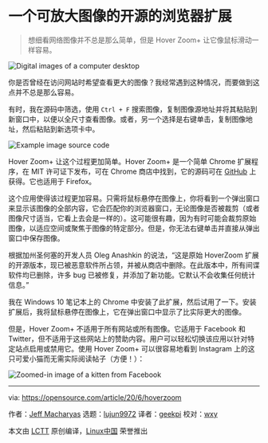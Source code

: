 [#]: collector: (lujun9972)
[#]: translator: (geekpi)
[#]: reviewer: (wxy)
[#]: publisher: ( )
[#]: url: ( )
[#]: subject: (An open source browser extension to zoom in on images)
[#]: via: (https://opensource.com/article/20/6/hoverzoom)
[#]: author: (Jeff Macharyas https://opensource.com/users/jeffmacharyas)

一个可放大图像的开源的浏览器扩展
======

> 想细看网络图像并不总是那么简单，但是 Hover Zoom+ 让它像鼠标滑动一样容易。

![Digital images of a computer desktop][1]

你是否曾经在访问网站时希望查看更大的图像？我经常遇到这种情况，而要做到这点并不总是那么容易。

有时，我在源码中筛选，使用 `Ctrl + F` 搜索图像，复制图像源地址并将其粘贴到新窗口中，以便以全尺寸查看图像。或者，另一个选择是右键单击，复制图像地址，然后粘贴到新选项卡中。

![Example image source code ][2]

Hover Zoom+ 让这个过程更加简单。Hover Zoom+ 是一个简单 Chrome 扩展程序，在 MIT 许可证下发布，可在 Chrome 商店中找到，它的源码可在 [GitHub][3] 上获得。它也适用于 Firefox。

这个应用使得该过程更加容易。只需将鼠标悬停在图像上，你将看到一个弹出窗口来显示该图像的全部内容，它会匹配你的浏览器窗口，无论图像是否被裁剪（或者图像尺寸适当，它看上去会是一样的）。这可能很有趣，因为有时可能会裁剪原始图像，以适应空间或聚焦于图像的特定部分。但是，你无法右键单击并直接从弹出窗口中保存图像。

根据加州圣何塞的开发人员 Oleg Anashkin 的说法，“这是原始 HoverZoom 扩展的开源版本，现已被恶意软件所占领，并被从商店中删除。在此版本中，所有间谍软件均已删除，许多 bug 已被修复，并添加了新功能。它默认不会收集任何统计信息。”

我在 Windows 10 笔记本上的 Chrome 中安装了此扩展，然后试用了一下。安装扩展后，我将鼠标悬停在图像上，它在弹出窗口中显示了比实际更大的图像。

但是，Hover Zoom+ 不适用于所有网站或所有图像。它适用于 Facebook 和 Twitter，但不适用于这些网站上的赞助内容。用户可以轻松切换该应用以针对特定站点启用或禁用它。使用 Hover Zoom+ 可以很容易地看到 Instagram 上的这只可爱小猫而无需实际阅读帖子（方便！）：

![Zoomed-in image of a kitten from Facebook][4]

--------------------------------------------------------------------------------

via: https://opensource.com/article/20/6/hoverzoom

作者：[Jeff Macharyas][a]
选题：[lujun9972][b]
译者：[geekpi](https://github.com/geekpi)
校对：[wxy](https://github.com/wxy)

本文由 [LCTT](https://github.com/LCTT/TranslateProject) 原创编译，[Linux中国](https://linux.cn/) 荣誉推出

[a]: https://opensource.com/users/jeffmacharyas
[b]: https://github.com/lujun9972
[1]: https://opensource.com/sites/default/files/styles/image-full-size/public/lead-images/computer_browser_web_desktop.png?itok=Bw8ykZMA (Digital images of a computer desktop)
[2]: https://opensource.com/sites/default/files/uploads/source.jpg (Example image source code)
[3]: https://github.com/extesy/hoverzoom/
[4]: https://opensource.com/sites/default/files/uploads/fb-cat.jpg (HoverZoom+ enlarged image)
